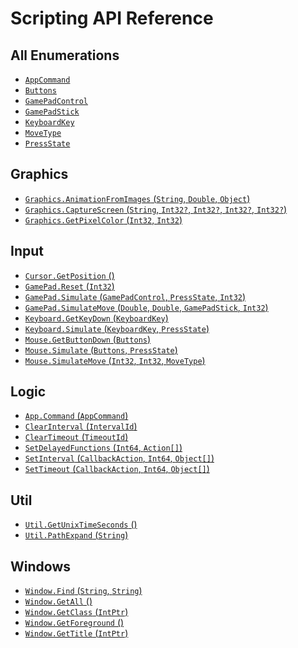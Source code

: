 # Scripting API Reference

## All Enumerations

* [`AppCommand`](Api/Enumerations/AppCommand.md)
* [`Buttons`](Api/Enumerations/Buttons.md)
* [`GamePadControl`](Api/Enumerations/GamePadControl.md)
* [`GamePadStick`](Api/Enumerations/GamePadStick.md)
* [`KeyboardKey`](Api/Enumerations/KeyboardKey.md)
* [`MoveType`](Api/Enumerations/MoveType.md)
* [`PressState`](Api/Enumerations/PressState.md)

## Graphics

* [`Graphics.AnimationFromImages` (`String`, `Double`, `Object`)](Api/Graphics/Graphics.AnimationFromImages.md)
* [`Graphics.CaptureScreen` (`String`, `Int32?`, `Int32?`, `Int32?`, `Int32?`)](Api/Graphics/Graphics.CaptureScreen.md)
* [`Graphics.GetPixelColor` (`Int32`, `Int32`)](Api/Graphics/Graphics.GetPixelColor.md)

## Input

* [`Cursor.GetPosition` ()](Api/Input/Cursor.GetPosition.md)
* [`GamePad.Reset` (`Int32`)](Api/Input/GamePad.Reset.md)
* [`GamePad.Simulate` (`GamePadControl`, `PressState`, `Int32`)](Api/Input/GamePad.Simulate.md)
* [`GamePad.SimulateMove` (`Double`, `Double`, `GamePadStick`, `Int32`)](Api/Input/GamePad.SimulateMove.md)
* [`Keyboard.GetKeyDown` (`KeyboardKey`)](Api/Input/Keyboard.GetKeyDown.md)
* [`Keyboard.Simulate` (`KeyboardKey`, `PressState`)](Api/Input/Keyboard.Simulate.md)
* [`Mouse.GetButtonDown` (`Buttons`)](Api/Input/Mouse.GetButtonDown.md)
* [`Mouse.Simulate` (`Buttons`, `PressState`)](Api/Input/Mouse.Simulate.md)
* [`Mouse.SimulateMove` (`Int32`, `Int32`, `MoveType`)](Api/Input/Mouse.SimulateMove.md)

## Logic

* [`App.Command` (`AppCommand`)](Api/Logic/App.Command.md)
* [`ClearInterval` (`IntervalId`)](Api/Logic/ClearInterval.md)
* [`ClearTimeout` (`TimeoutId`)](Api/Logic/ClearTimeout.md)
* [`SetDelayedFunctions` (`Int64`, `Action[]`)](Api/Logic/SetDelayedFunctions.md)
* [`SetInterval` (`CallbackAction`, `Int64`, `Object[]`)](Api/Logic/SetInterval.md)
* [`SetTimeout` (`CallbackAction`, `Int64`, `Object[]`)](Api/Logic/SetTimeout.md)

## Util

* [`Util.GetUnixTimeSeconds` ()](Api/Util/Util.GetUnixTimeSeconds.md)
* [`Util.PathExpand` (`String`)](Api/Util/Util.PathExpand.md)

## Windows

* [`Window.Find` (`String`, `String`)](Api/Windows/Window.Find.md)
* [`Window.GetAll` ()](Api/Windows/Window.GetAll.md)
* [`Window.GetClass` (`IntPtr`)](Api/Windows/Window.GetClass.md)
* [`Window.GetForeground` ()](Api/Windows/Window.GetForeground.md)
* [`Window.GetTitle` (`IntPtr`)](Api/Windows/Window.GetTitle.md)

